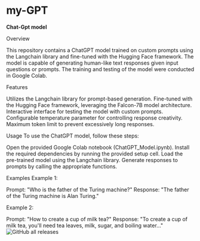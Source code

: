# my-GPT
__Chat-Gpt model__

Overview

This repository contains a ChatGPT model trained on custom prompts using the Langchain library and fine-tuned with the Hugging Face framework. The model is capable of generating human-like text responses given input questions or prompts. The training and testing of the model were conducted in Google Colab.

Features

Utilizes the Langchain library for prompt-based generation.
Fine-tuned with the Hugging Face framework, leveraging the Falcon-7B model architecture.
Interactive interface for testing the model with custom prompts.
Configurable temperature parameter for controlling response creativity.
Maximum token limit to prevent excessively long responses.


Usage
To use the ChatGPT model, follow these steps:

Open the provided Google Colab notebook (ChatGPT_Model.ipynb).
Install the required dependencies by running the provided setup cell.
Load the pre-trained model using the Langchain library.
Generate responses to prompts by calling the appropriate functions.

Examples
Example 1:

Prompt: "Who is the father of the Turing machine?"
Response: "The father of the Turing machine is Alan Turing."

Example 2:

Prompt: "How to create a cup of milk tea?"
Response: "To create a cup of milk tea, you'll need tea leaves, milk, sugar, and boiling water..."
![GitHub all releases](https://img.shields.io/github/downloads/{nethmidileka}/{my-GPT}/total)
